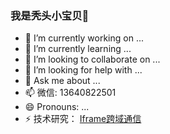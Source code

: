 ### 我是秃头小宝贝👋

- 🔭 I’m currently working on ...
- 🌱 I’m currently learning ...
- 👯 I’m looking to collaborate on ...
- 🤔 I’m looking for help with ...
- 💬 Ask me about ...
- 📫 微信: 13640822501
- 😄 Pronouns: ...
- ⚡ 技术研究： [Iframe跨域通信](https://github.com/H3-eng/iframe-message.git)
